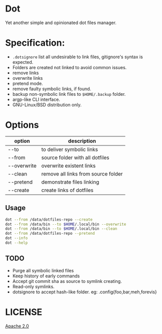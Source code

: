 # Dot
Yet another simple and opinionated dot files manager.

# Specification:
 - `.dotsignore` list all undesirable to link files, gitignore's syntax is expected.
 - Folders are created not linked to avoid common issues.
 - remove links
 - overwrite links
 - pretend mode.
 - remove faulty symbolic links, if found.
 - backup non-symbolic link files to `$HOME/.backup` folder.
 - argp-like CLI interface.
 - GNU-Linux/BSD distribution only.

# Options

| option      	| description                         	|
|-------------	|-------------------------------------	|
| --to        	| to deliver symbolic links           	|
| --from      	| source folder with all dotfiles     	|
| --overwrite 	| overwrite existent links            	|
| --clean     	| remove all links from source folder 	|
| --pretend   	| demonstrate files linking           	|
| --create    	| create links of dotfiles            	|


## Usage

```sh
dot --from /data/dotfiles-repo --create
dot --from /data/bin --to $HOME/.local/bin --overwrite
dot --from /data/bin --to $HOME/.local/bin --clean
dot --from /data/dotfiles-repo --pretend
dot --info
dot --help
```

## TODO
- Purge all symbolic linked files
- Keep history of early commands
- Accept git commit sha as source to symlink creating.
- Read-only symlinks.
- dotsignore to accept hash-like folder. eg: .config{foo,bar,meh,forevis}

# LICENSE

[Apache 2.0](https://www.apache.org/licenses/LICENSE-2.0)
